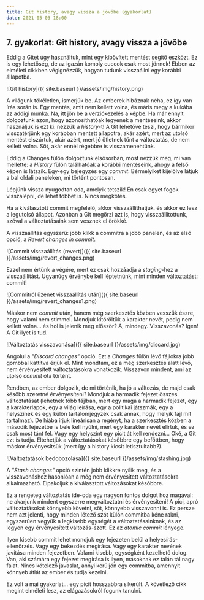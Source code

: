 ```yaml
---
title: Git history, avagy vissza a jövőbe (gyakorlat)
date: 2021-05-03 18:00
---
```


## 7. gyakorlat: Git history, avagy vissza a jövőbe

Eddig a Gitet úgy használtuk, mint egy kibővített mentést segítő eszközt. Ez is egy lehetőség, de az igazán komoly cuccok csak most jönnek! Ebben az elméleti cikkben végignézzük, hogyan tudunk visszaállni egy korábbi állapotba.

![Git history]({{ site.baseurl }}/assets/img/history.png)

A világunk tökéletlen, ismerjük be. Az emberek hibáznak néha, ez így van írás során is. Egy mentés, amit nem kellett volna, és máris megy a kukába az addigi munka.
Na, itt jön be a verziókezelés a képbe. Ha már ennyit dolgoztunk azon, hogy azonosíthatóak legyenek a mentéseink, akkor használjuk is ezt ki: nézzük a _history_-t! A Git lehetővé teszi, hogy bármikor visszatérjünk egy korábban mentett állapotra, akár azért, mert az utolsó mentést elszúrtuk, akár azért, mert jó ötletnek tűnt a változtatás, de nem kellett volna. Sőt, akár ennél régebbre is visszamenehtünk.

Eddig a Changes fülön dolgoztunk elsősorban, most nézzük meg, mi van mellette: a _History_ fülön találhatóak a korábbi mentéseink, ahogy a felső képen is látszik. Egy-egy bejegyzés egy _commit_. Bérmelyiket kijelölve látjuk a bal oldali paneleken, mi történt pontosan.

Lépjünk vissza nyugodtan oda, amelyik tetszik! Én csak egyet fogok visszalépni, de lehet többet is. Nincs megkötés.

Ha a kiválasztott commit megfelelő, akkor visszaállíthatjuk, és akkor ez lesz a legutolsó állapot. Azonban a Git megőrzi azt is, hogy visszaállítottunk, szóval a változtatásaink sem vesznek el örökké.

A visszaállítás egyszerű: jobb klikk a commitra a jobb panelen, és az első opció, a _Revert changes in commit_.

![Commit visszaállítás (revert)]({{ site.baseurl }}/assets/img/revert_changes.png)

Ezzel nem értünk a végére, mert ez csak hozzáadja a *staging*-hez a visszaállítást. Ugyanúgy érvénybe kell léptetnünk, mint minden változtatást: commit!

![Commitról üzenet visszaállítás után]({{ site.baseurl }}/assets/img/revert_changes1.png)

Máskor nem _commit_ után, hanem még szerkesztés közben vesszük észre, hogy valami nem stimmel. Mondjuk kitöröltük a karakter nevét, pedig nem kellett volna... és hol is jelenik meg először? Á, mindegy. Visszavonás? Igen! A Git ilyet is tud.

![Változtatás visszavonása]({{ site.baseurl }}/assets/img/discard.jpg)

Angolul a _"Discard changes"_ opció. Ezt a _Changes_ fülön lévő fájlokra jobb gombbal kattitva érjük el. Mint mondtam, ez a még szerkesztés alatt lévő, nem érvényesített változtatásokra vonatkozik. Visszavon mindent, ami az utolsó _commit_ óta történt.

Rendben, az ember dolgozik, de mi történik, ha jó a változás, de majd csak később szeretné érvényesíteni? Mondjuk a harmadik fejezet összes változtatását (lehetnek több fájlban, mert egy maga a harmadik fejezet, egy a karakterlapok, egy a világ leírása, egy a politikai játszmák, egy a helyszínek és egy külön tartalomjegyzék csak annak, hogy melyik fájl mit tartalmaz). De hiába írjuk lineárisan a regényt, ha a szerkesztés közben a második fejezetbe is bele kell nyúlni, mert egy karakter nevét elírtuk, és ez csak most tánt fel. Vagy egy helyszínt egy picit át kell rendezni... Oké, a Git ezt is tudja. Eltehetjük a változtatásokat későbbre egy befőttben, hogy máskor érvényesítsük (mert így a history kicsit letisztultabb?).

![Változtatások bedobozolása]({{ site.baseurl }}/assets/img/stashing.jpg)

A _"Stash changes"_ opció szintén jobb klikkre nyílik meg, és a visszavonáshoz hasonlóan a még nem érvényesített változtatásokra alkalmazható. Elpakoljuk a kiválasztott változásokat későbbre.


Ez a rengeteg változtatás ide-oda egy nagyon fontos dolgot hoz magával: ne akarjunk mindent egyszerre megváltoztatni és érvényesíteni! A pici, apró változtatásokat könnyebb követni, sőt, könnyebb visszavonni is. Ez persze nem azt jelenti, hogy minden létező szót külön commitba kéne rakni, egyszerűen vegyük a legkisebb egységét a változtatásainknak, és az legyen egy érvényesített változás-szett. Ez az _atomic commit_ lényege.

Ilyen kisebb commit lehet mondjuk egy fejezeten belül a helyesírás-ellenőrzés. Vagy egy bekezdés megírása. Vagy egy karakter nevének javítása minden fejezetben. Valami kisebb, egységként kezelhető dolog. Van, aki számára egy fejezet megírása is ilyen, másoknak ez talán tál nagy falat. Nincs kötelező javaslat, annyi kerüljön egy commitba, amennyit könnyeb átlát az ember és tudja kezelni.

Ez volt a mai gyakorlat... egy picit hosszabbra sikerült. A követlező cikk <!-- link a következőre --> megint elméleti lesz, az elágazásokról fogunk tanulni.